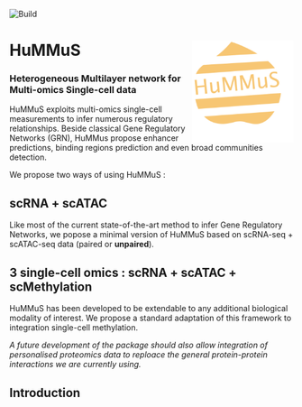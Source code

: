 ![Build](https://github.com/cantinilab/HuMMuS/____/badge.svg?branch=main)

# HuMMuS <img src="Figures/hummus_logo.png" align="right" width="180"/>
### Heterogeneous Multilayer network for Multi-omics Single-cell data 

HuMMuS exploits multi-omics single-cell measurements to infer numerous regulatory relationships.
Beside classical Gene Regulatory Networks (GRN), HuMMus propose enhancer predictions, binding regions prediction and even broad communities detection.

We propose two ways of using HuMMuS : 

## **scRNA + scATAC** 

Like most of the current state-of-the-art method to infer Gene Regulatory Networks, we popose a minimal version of HuMMuS based on scRNA-seq + scATAC-seq data (paired or **unpaired**).

## **3 single-cell omics** : scRNA + scATAC + **scMethylation**
HuMMuS has been developed to be extendable to any additional biological modality of interest.
We propose a standard adaptation of this framework to integration single-cell methylation.


_A future development of the package should also allow integration of personalised proteomics data to reploace the general protein-protein interactions we are currently using._

## Introduction



